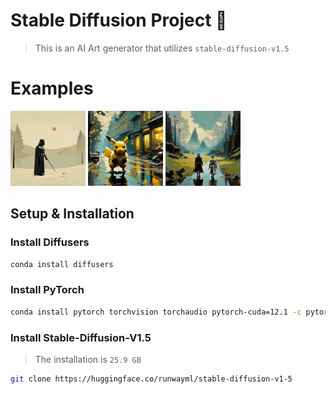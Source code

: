 # Stable Diffusion Project 🎨

> This is an AI Art generator that utilizes `stable-diffusion-v1.5`

# Examples

<p float=left>
  <img src="./media/medieval darth vader.png" height=120px>
  <img src="./media/pokemon digital art.png" height=120px>
  <img src="./media/medieval star wars.png" height=120px>
</p>

## Setup & Installation

### Install Diffusers
```bash
conda install diffusers
```

### Install PyTorch
```bash
conda install pytorch torchvision torchaudio pytorch-cuda=12.1 -c pytorch -c nvidia
```

### Install Stable-Diffusion-V1.5
> The installation is `25.9 GB`

```bash
git clone https://huggingface.co/runwayml/stable-diffusion-v1-5
```
